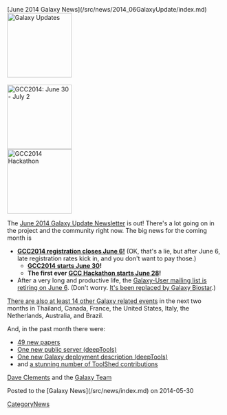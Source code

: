 <div class='newsItemHeader'>[June 2014 Galaxy News](/src/news/2014_06GalaxyUpdate/index.md)</div>

<div class='right'>
<a href='/src/GalaxyUpdates/2014_06/index.md'><img src="/src/images/Logos/GalaxyUpdate200.png" alt="Galaxy Updates" width=150 /></a><br /><br /> <a href='/src/GalaxyUpdates/2014_06/index.md#registration-closes-june-6'><img src="/src/images/Logos/GCC2014LogoWide200.png" alt="GCC2014: June 30 - July 2" width="150" /></a><br />
<a href='/src/GalaxyUpdates/2014_05/index.md#galaxy-hackathon-at-gcc2014'><img src="/src/images/Logos/GCC2014HackLogoSquare.png" alt="GCC2014 Hackathon" width="150" /></a> 
</div>

The [June 2014 Galaxy Update Newsletter](/src/GalaxyUpdates/2014_06/index.md) is out!  There's a lot going on in the project and the community right now.  The big news for the coming month is
 
* **[GCC2014 registration closes June 6!](/src/GalaxyUpdates/2014_06/index.md#gcc2014-june-30---july-2-baltimore)**
    (OK, that's a lie, but after June 6, late registration rates kick in, and you don't want to pay those.)
  * **[GCC2014 starts June 30](/src/GalaxyUpdates/2014_06/index.md#gcc2014-june-30---july-2-baltimore)!**
  * **The first ever [GCC Hackathon starts June 28](/src/GalaxyUpdates/2014_06/index.md#galaxy-hackathon-at-gcc2014)!**
* After a very long and productive life, the [Galaxy-User mailing list is retiring on June 6](/src/GalaxyUpdates/2014_06/index.md#galaxy-user-being-retired-june-6).  (Don't worry. [It's been replaced by Galaxy Biostar](/src/GalaxyUpdates/2014_06/index.md#galaxy-user-being-retired-june-6).)

[There are also at least 14 other Galaxy related events](/src/GalaxyUpdates/2014_06/index.md#other-events) in the next two months in Thailand, Canada, France, the United States, Italy, the Netherlands, Australia, and Brazil.

And, in the past month there were:

* [49 new papers](/src/GalaxyUpdates/2014_06/index.md#new-papers)
* [One new public server (deepTools)](/src/GalaxyUpdates/2014_06/index.md#new-public-servers)
* [One new Galaxy deployment description (deepTools)](/src/GalaxyUpdates/2014_06/index.md#galaxy-community-hubs)
* and [a stunning number of ToolShed contributions](/src/GalaxyUpdates/2014_06/index.md#toolshed-contributions)

[Dave Clements](/src/DaveClements/index.md) and the [Galaxy Team](/src/GalaxyTeam/index.md)

<div class='newsItemFooter'>Posted to the [Galaxy News](/src/news/index.md) on 2014-05-30</div>

[CategoryNews](/src/CategoryNews/index.md)

